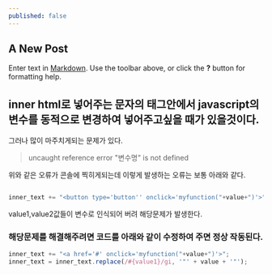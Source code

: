 ```yaml
---
published: false
---
```

## A New Post

Enter text in [Markdown](http://daringfireball.net/projects/markdown/). Use the toolbar above, or click the **?** button for formatting help.

## inner html로 넣어주는 문자의 태그안에서 javascript의 변수를 동적으로 변경하여 넣어주고싶을 때가 있을것이다.

그러나 많이 마주치게되는 문제가 있다.

> uncaught reference error "변수명" is not defined 

위와 같은 오류가 콘솔에 찍히게되는데 이렇게 발생하는 오류는 보통 아래와 같다.

```javascript

inner_text += "<button type='button'' onclick='myfunction("+value+")'>";


```

value1,value2값들이 변수로 인식되어 버려 해당문제가 발생한다.

### 해당문제를 해결해주려면 코드를 아래와 같이 수정하여 주면 정상 작동된다.

```javascript
inner_text += "<a href='#' onclick='myfunction("+value+")'>";
inner_text = inner_text.replace(/#{value1}/gi, '"' + value + '"');

```